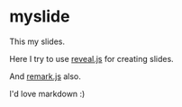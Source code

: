 # myslide

This my slides.

Here I try to use [reveal.js](https://revealjs.com/) for creating slides.

And [remark.js](https://remarkjs.com/) also.

I'd love markdown :)
